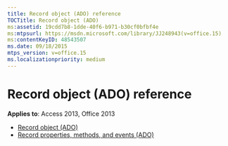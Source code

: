 ```yaml
---
title: Record object (ADO) reference
TOCTitle: Record object (ADO)
ms:assetid: 19cdd7b8-1dde-40f6-b971-b30cf0bfbf4e
ms:mtpsurl: https://msdn.microsoft.com/library/JJ248943(v=office.15)
ms:contentKeyID: 48543507
ms.date: 09/18/2015
mtps_version: v=office.15
ms.localizationpriority: medium
---
```


# Record object (ADO) reference

**Applies to**: Access 2013, Office 2013

- [Record object (ADO)](record-object-ado.md)
- [Record properties, methods, and events (ADO)](record-properties-methods-and-events-ado.md)

